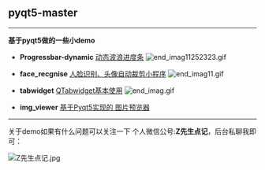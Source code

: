 ## pyqt5-master
----
**基于pyqt5做的一些小demo**
* **Progressbar-dynamic** [动态波浪进度条](https://github.com/Largefreedom/pyqt5-master/tree/master/Progressbar-dynamic)
![end_imag11252323.gif](http://ww1.sinaimg.cn/large/007wRTdIly1gdd3nz228sg30gn0be11a.gif)

* **face_recgnise** [人脸识别、头像自动裁剪小程序](https://github.com/Largefreedom/pyqt5-master/tree/master/face_recognise)
![end_imag11.gif](http://ww1.sinaimg.cn/large/007wRTdIly1gclfjgi31xg30nb0cwkjo.gif)

* **tabwidget** [QTabwidget基本使用](https://github.com/Largefreedom/pyqt5-master/tree/master/tabwidget)
![end_imag.gif](http://ww1.sinaimg.cn/large/007wRTdIly1gbb7vgaej3g30q20f9nnl.gif)

* **img_viewer** [基于Pyqt5实现的 图片预览器](https://github.com/Largefreedom/pyqt5-master/tree/master/img_viewer)

----
关于demo如果有什么问题可以关注一下 个人微信公号:**Z先生点记**，后台私聊我即可：

![Z先生点记.jpg](http://ww1.sinaimg.cn/large/007wRTdIgy1ga0s48ughuj3076076wey.jpg)
